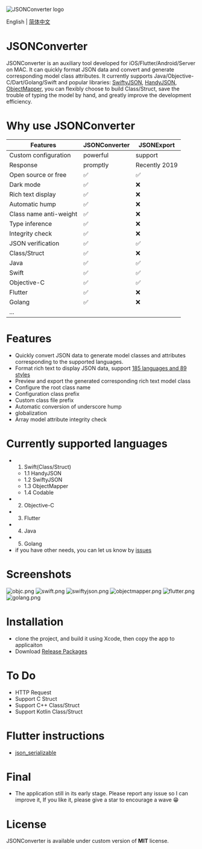 ![JSONConverter logo](/Screenshots/logo.jpg)

English | [简体中文](./README.zh-CN.md)

JSONConverter
============
JSONConverter is an auxiliary tool developed for iOS/Flutter/Android/Server on MAC. It can quickly format JSON data and convert and generate corresponding model class attributes. It currently supports Java/Objective-C/Dart/Golang/Swift and popular libraries: [SwiftyJSON](https://github.com/SwiftyJSON/SwiftyJSON), [HandyJSON](https://github.com/alibaba/HandyJSON), [ObjectMapper](https://github.com/tristanhimmelman/ObjectMapper), you can flexibly choose to build Class/Struct, save the trouble of typing the model by hand, and greatly improve the development efficiency.

Why use JSONConverter
======

| Features | JSONConverter | JSONExport |
| ------ | ------ | ------ |
| Custom configuration | powerful | support |
| Response | promptly | Recently 2019 |
| Open source or free | ✅ | ✅  |
| Dark mode | ✅ | ❌ |
| Rich text display | ✅ | ❌ |
| Automatic hump | ✅ | ❌ |
| Class name anti-weight | ✅ | ❌ |
| Type inference | ✅ | ❌ |
| Integrity check | ✅ | ❌ |
| JSON verification | ✅ | ✅  |
| Class/Struct | ✅ | ❌ |
| Java | ✅ | ✅ |
| Swift | ✅ | ✅ |
| Objective-C | ✅ | ✅ |
| Flutter | ✅ | ❌ |
| Golang | ✅ | ❌ |
| ... | |  |


Features
=======
* Quickly convert JSON data to generate model classes and attributes corresponding to the supported languages.
* Format rich text to display JSON data, support [185 languages ​​and 89 styles](https://highlightjs.org/static/demo/)
* Preview and export the generated corresponding rich text model class
* Configure the root class name
* Configuration class prefix
* Custom class file prefix
* Automatic conversion of underscore hump
* globalization
* Array model attribute integrity check

Currently supported languages
=============================
- 1. Swift(Class/Struct)
    - 1.1 HandyJSON
    - 1.2 SwiftyJSON
    - 1.3 ObjectMapper
    - 1.4 Codable
- 2. Objective-C
- 3. Flutter
- 4. Java
- 5. Golang
- if you have other needs, you can let us know by [issues](https://github.com/DevYao/JSONConverter/issues)

Screenshots
========================
![objc.png](/Screenshots/objc.png)
![swift.png](/Screenshots/swift.png)
![swiftyjson.png](/Screenshots/swiftyjson.png)
![objectmapper.png](/Screenshots/objectmapper.png)
![flutter.png](/Screenshots/flutter.png)
![golang.png](/Screenshots/golang.png)

Installation
============
* clone the project, and build it using Xcode, then copy the app to applicaiton
* Download [Release Packages](https://github.com/DevYao/JSONConverter/releases)

To Do
=====
* HTTP Request
* Support C Struct
* Support C++ Class/Struct
* Support Kotlin Class/Struct

Flutter instructions
========================
* [json_serializable](https://github.com/dart-lang/json_serializable)

Final
==========
* The application still in its early stage. Please report any issue so I can improve it, If you like it, please give a star to encourage a wave 😁

License
========================
JSONConverter is available under custom version of **MIT** license.
